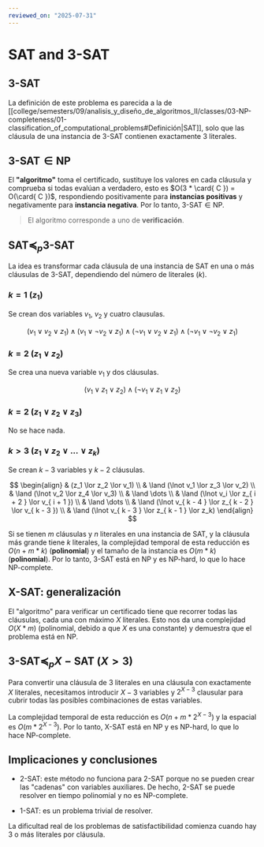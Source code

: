 ```yaml
---
reviewed_on: "2025-07-31"
---
```


# $\text{SAT}$ and $\text{3-SAT}$

## $\text{3-SAT}$

La definición de este problema es parecida a la de [[college/semesters/09/analisis_y_diseño_de_algoritmos_II/classes/03-NP-completeness/01-classification_of_computational_problems#Definición|SAT]], solo que las cláusula de una instancia de $\text{3-SAT}$ contienen exactamente $3$ literales.

## $\text{3-SAT} \in \mathrm{NP}$

El **"algoritmo"** toma el certificado, sustituye los valores en cada cláusula y comprueba si todas evalúan a verdadero, esto es $O(3 * \card{ C }) = O(\card{ C })$, respondiendo positivamente para **instancias positivas** y negativamente para **instancia negativa**. Por lo tanto, $\text{3-SAT} \in \mathrm{NP}$.

> El algoritmo corresponde a uno de **verificación**.

## $\text{SAT} \preceq_p \text{3-SAT}$

La idea es transformar cada cláusula de una instancia de $\text{SAT}$ en una o más cláusulas de $\text{3-SAT}$, dependiendo del número de literales ($k$).

### $k = 1$ ($z_1$)

Se crean dos variables $v_1$, $v_2$ y cuatro clausulas.

$$
(v_1 \lor v_2 \lor z_1) \land (v_1 \lor \lnot v_2 \lor z_1) \land (\lnot v_1 \lor v_2 \lor z_1) \land (\lnot v_1 \lor \lnot v_2 \lor z_1)
$$

### $k = 2$ ($z_1 \lor z_2$)

Se crea una nueva variable $v_1$ y dos cláusulas.

$$
(v_1 \lor z_1 \lor z_2) \land (\lnot v_1 \lor z_1 \lor z_2)
$$

### $k = 2$ ($z_1 \lor z_2 \lor z_3$)

No se hace nada.

### $k > 3$ ($z_1 \lor z_2 \lor \dots \lor z_k$)

Se crean $k - 3$ variables y $k - 2$ cláusulas.

$$
\begin{align}
	& (z_1 \lor z_2 \lor v_1) \\
	& \land (\lnot v_1 \lor z_3 \lor v_2) \\
	& \land (\lnot v_2 \lor z_4 \lor v_3) \\
	& \land \dots \\
	& \land (\lnot v_i \lor z_{ i + 2 } \lor v_{ i + 1 }) \\
	& \land \dots \\
	& \land (\lnot v_{ k - 4 } \lor z_{ k - 2 } \lor v_{ k - 3 }) \\
	& \land (\lnot v_{ k - 3 } \lor z_{ k - 1 } \lor z_k)
\end{align}
$$

Si se tienen $m$ cláusulas y $n$ literales en una instancia de SAT, y la cláusula más grande tiene $k$ literales, la complejidad temporal de esta reducción es $O(n + m * k)$ (**polinomial**) y el tamaño de la instancia es $O(m * k)$ (**polinomial**). Por lo tanto, $\text{3-SAT}$ está en $\mathrm{NP}$ y es $\mathrm{NP}\text{-hard}$, lo que lo hace $\mathrm{NP}\text{-complete}$.

## $\text{X-SAT}$: generalización

El "algoritmo" para verificar un certificado tiene que recorrer todas las cláusulas, cada una con máximo $X$ literales. Esto nos da una complejidad $O(X * m)$ (polinomial, debido a que $X$ es una constante) y demuestra que el problema está en $\mathrm{NP}$.

## $\text{3-SAT} \preceq_p X-\text{SAT}$ ($X > 3$)

Para convertir una cláusula de $3$ literales en una cláusula con exactamente $X$ literales, necesitamos introducir $X - 3$ variables y $2^{ X - 3 }$ clausular para cubrir todas las posibles combinaciones de estas variables.

La complejidad temporal de esta reducción es $O(n + m * 2^{ X - 3 })$ y la espacial es $O(m * 2^{ X - 3 })$. Por lo tanto, $\text{X-SAT}$ está en $\mathrm{NP}$ y es $\mathrm{NP}\text{-hard}$, lo que lo hace $\mathrm{NP}\text{-complete}$.

## Implicaciones y conclusiones

- $\text{2-SAT}$: este método no funciona para $\text{2-SAT}$ porque no se pueden crear las "cadenas" con variables auxiliares. De hecho, $\text{2-SAT}$ se puede resolver en tiempo polinomial y no es $\mathrm{NP}\text{-complete}$.

- $\text{1-SAT}$: es un problema trivial de resolver.

La dificultad real de los problemas de satisfactibilidad comienza cuando hay $3$ o más literales por cláusula.
